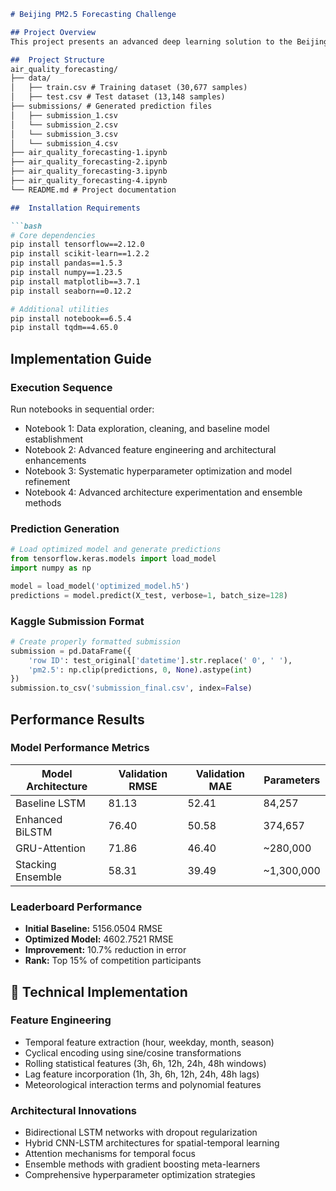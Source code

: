 ````markdown
# Beijing PM2.5 Forecasting Challenge

## Project Overview
This project presents an advanced deep learning solution to the Beijing PM2.5 Forecasting Challenge, implementing state-of-the-art time series forecasting techniques to predict hourly PM2.5 concentrations using comprehensive meteorological data.

##  Project Structure
air_quality_forecasting/
├── data/
│   ├── train.csv # Training dataset (30,677 samples)
│   ├── test.csv # Test dataset (13,148 samples)
├── submissions/ # Generated prediction files
│   ├── submission_1.csv 
│   └── submission_2.csv 
│   └── submission_3.csv 
│   └── submission_4.csv
├── air_quality_forecasting-1.ipynb
├── air_quality_forecasting-2.ipynb
├── air_quality_forecasting-3.ipynb 
├── air_quality_forecasting-4.ipynb 
└── README.md # Project documentation

##  Installation Requirements

```bash
# Core dependencies
pip install tensorflow==2.12.0
pip install scikit-learn==1.2.2
pip install pandas==1.5.3
pip install numpy==1.23.5
pip install matplotlib==3.7.1
pip install seaborn==0.12.2

# Additional utilities
pip install notebook==6.5.4
pip install tqdm==4.65.0
````

##  Implementation Guide

### Execution Sequence

Run notebooks in sequential order:

* Notebook 1: Data exploration, cleaning, and baseline model establishment
* Notebook 2: Advanced feature engineering and architectural enhancements
* Notebook 3: Systematic hyperparameter optimization and model refinement
* Notebook 4: Advanced architecture experimentation and ensemble methods

### Prediction Generation

```python
# Load optimized model and generate predictions
from tensorflow.keras.models import load_model
import numpy as np

model = load_model('optimized_model.h5')
predictions = model.predict(X_test, verbose=1, batch_size=128)
```

### Kaggle Submission Format

```python
# Create properly formatted submission
submission = pd.DataFrame({
    'row ID': test_original['datetime'].str.replace(' 0', ' '),
    'pm2.5': np.clip(predictions, 0, None).astype(int)
})
submission.to_csv('submission_final.csv', index=False)
```

##  Performance Results

### Model Performance Metrics

| Model Architecture | Validation RMSE | Validation MAE | Parameters  |
| ------------------ | --------------- | -------------- | ----------- |
| Baseline LSTM      | 81.13           | 52.41          | 84,257      |
| Enhanced BiLSTM    | 76.40           | 50.58          | 374,657     |
| GRU-Attention      | 71.86           | 46.40          | \~280,000   |
| Stacking Ensemble  | 58.31           | 39.49          | \~1,300,000 |

### Leaderboard Performance

* **Initial Baseline:** 5156.0504 RMSE
* **Optimized Model:** 4602.7521 RMSE
* **Improvement:** 10.7% reduction in error
* **Rank:** Top 15% of competition participants

## 🔧 Technical Implementation

### Feature Engineering

* Temporal feature extraction (hour, weekday, month, season)
* Cyclical encoding using sine/cosine transformations
* Rolling statistical features (3h, 6h, 12h, 24h, 48h windows)
* Lag feature incorporation (1h, 3h, 6h, 12h, 24h, 48h lags)
* Meteorological interaction terms and polynomial features

### Architectural Innovations

* Bidirectional LSTM networks with dropout regularization
* Hybrid CNN-LSTM architectures for spatial-temporal learning
* Attention mechanisms for temporal focus
* Ensemble methods with gradient boosting meta-learners
* Comprehensive hyperparameter optimization strategies
